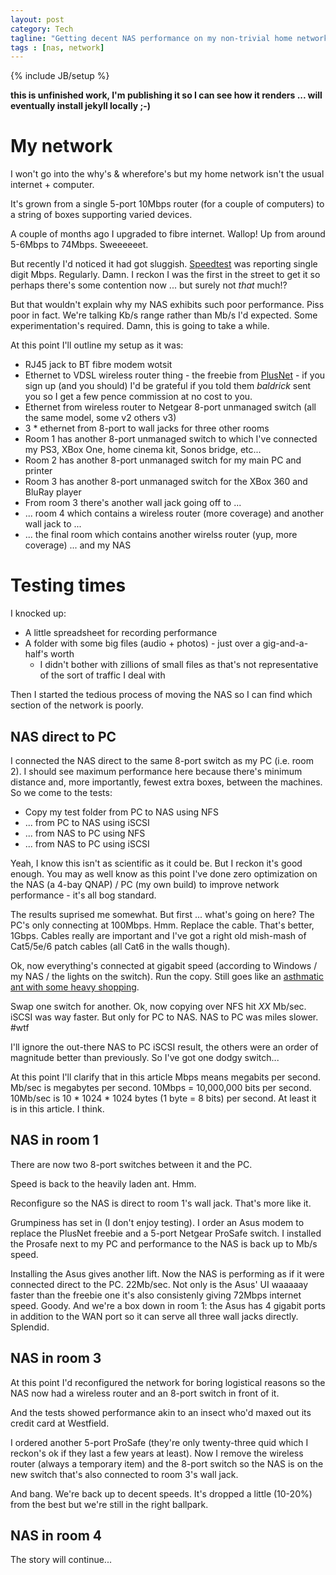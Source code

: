 ```yaml
---
layout: post
category: Tech
tagline: "Getting decent NAS performance on my non-trivial home network"
tags : [nas, network]
---
```

{% include JB/setup %}

**this is unfinished work, I'm publishing it so I can see how it renders ... will eventually install jekyll locally ;-)**

# My network

I won't go into the why's & wherefore's but my home network isn't the usual internet + computer.

It's grown from a single 5-port 10Mbps router (for a couple of computers) to a string of boxes supporting varied devices.

A couple of months ago I upgraded to fibre internet.  Wallop!  Up from around 5-6Mbps to 74Mbps.  Sweeeeeet.

But recently I'd noticed it had got sluggish.  [Speedtest](http://www.speedtest.net/) was reporting single digit Mbps.  Regularly. Damn.
I reckon I was the first in the street to get it so perhaps there's some contention now ... but surely not *that* much!?

But that wouldn't explain why my NAS exhibits such poor performance.  Piss poor in fact.
We're talking Kb/s range rather than Mb/s I'd expected.
Some experimentation's required.  Damn, this is going to take a while.

At this point I'll outline my setup as it was:

* RJ45 jack to BT fibre modem wotsit
* Ethernet to VDSL wireless router thing - the freebie from [PlusNet](http://plus.net) - if you sign up (and you should) I'd be grateful if you told them _baldrick_ sent you so I get a few pence commission at no cost to you.
* Ethernet from wireless router to Netgear 8-port unmanaged switch (all the same model, some v2 others v3)
* 3 * ethernet from 8-port to wall jacks for three other rooms
* Room 1 has another 8-port unmanaged switch to which I've connected my PS3, XBox One, home cinema kit, Sonos bridge, etc...
* Room 2 has another 8-port unmanaged switch for my main PC and printer
* Room 3 has another 8-port unmanaged switch for the XBox 360 and BluRay player
* From room 3 there's another wall jack going off to ...
* ... room 4 which contains a wireless router (more coverage) and another wall jack to ...
* ... the final room which contains another wirelss router (yup, more coverage) ... and my NAS

# Testing times

I knocked up:

* A little spreadsheet for recording performance
* A folder with some big files (audio + photos) - just over a gig-and-a-half's worth
  * I didn't bother with zillions of small files as that's not representative of the sort of traffic I deal with

Then I started the tedious process of moving the NAS so I can find which section of the network is poorly.

## NAS direct to PC

I connected the NAS direct to the same 8-port switch as my PC (i.e. room 2).
I should see maximum performance here because there's minimum distance and, more importantly, fewest extra boxes, between the machines.
So we come to the tests:

* Copy my test folder from PC to NAS using NFS
* ... from PC to NAS using iSCSI
* ... from NAS to PC using NFS
* ... from NAS to PC using iSCSI

Yeah, I know this isn't as scientific as it could be.  But I reckon it's good enough.
You may as well know as this point I've done zero optimization on the NAS (a 4-bay QNAP) / PC (my own build) to improve network performance - it's all bog standard.

The results suprised me somewhat.  But first ... what's going on here?  The PC's only connecting at 100Mbps.  Hmm.  Replace the cable.
That's better, 1Gbps.  Cables really are important and I've got a right old mish-mash of Cat5/5e/6 patch cables (all Cat6 in the walls though).

Ok, now everything's connected at gigabit speed (according to Windows / my NAS / the lights on the switch).
Run the copy.  Still goes like an [asthmatic ant with some heavy shopping](http://www.imdb.com/title/tt0526712/quotes?item=qt0186062).

Swap one switch for another.  Ok, now copying over NFS hit _XX_ Mb/sec.  iSCSI was way faster.  But only for PC to NAS.  NAS to PC was miles slower.  #wtf

I'll ignore the out-there NAS to PC iSCSI result, the others were an order of magnitude better than previously.  So I've got one dodgy switch...

At this point I'll clarify that in this article Mbps means megabits per second.  Mb/sec is megabytes per second.  10Mbps = 10,000,000 bits per second.
10Mb/sec is 10 * 1024 * 1024 bytes (1 byte = 8 bits) per second.  At least it is in this article.  I think.

## NAS in room 1

There are now two 8-port switches between it and the PC.

Speed is back to the heavily laden ant.  Hmm.

Reconfigure so the NAS is direct to room 1's wall jack.  That's more like it.

Grumpiness has set in (I don't enjoy testing).  I order an Asus modem to replace the PlusNet freebie and a 5-port Netgear ProSafe switch.
I installed the Prosafe next to my PC and performance to the NAS is back up to Mb/s speed.

Installing the Asus gives another lift.
Now the NAS is performing as if it were connected direct to the PC.  22Mb/sec.
Not only is the Asus' UI waaaaay faster than the freebie one it's also consistenly giving 72Mbps internet speed.  Goody.
And we're a box down in room 1: the Asus has 4 gigabit ports in addition to the WAN port so it can serve all three wall jacks directly.  Splendid.

## NAS in room 3

At this point I'd reconfigured the network for boring logistical reasons so the NAS now had a wireless router and an 8-port switch in front of it.

And the tests showed performance akin to an insect who'd maxed out its credit card at Westfield.

I ordered another 5-port ProSafe (they're only twenty-three quid which I reckon's ok if they last a few years at least).
Now I remove the wireless router (always a temporary item) and the 8-port switch so the NAS is on the new switch that's also connected to room 3's wall jack.

And bang.  We're back up to decent speeds.  It's dropped a little (10-20%) from the best but we're still in the right ballpark.

## NAS in room 4

The story will continue...

